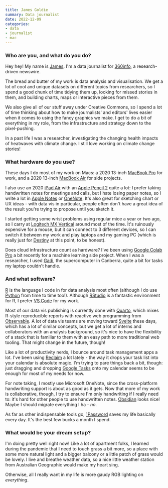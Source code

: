 ```yaml
---
title: James Goldie
summary: Data journalist
date: 2022-12-09
categories:
- data
- journalist
- mac
---
```


### Who are you, and what do you do?

Hey hey! My name is [James](https://jamesgoldie.dev/ "James' website."). I'm a data journalist for [360info](https://360info.org/ "A global information agency."), a research-driven newswire.

The bread and butter of my work is data analysis and visualisation. We get a lot of cool and unique datasets on different topics from researchers, so I spend a good chunk of time tidying them up, looking for missed stories in them, and building charts, maps or interactive pieces from them.

We also give all of our stuff away under Creative Commons, so I spend a lot of time thinking about how to make journalists' and editors' lives easier when it comes to using the fancy graphics we make. I get to do a bit of everything in my role, from the infrastructure and strategy down to the pixel-pushing.

In a past life I was a researcher, investigating the changing health impacts of heatwaves with climate change. I still love working on climate change stories!

### What hardware do you use?

These days I do most of my work on Macs: a 2020 13-inch [MacBook Pro][macbook-pro] for work, and a 2020 13-inch [MacBook Air][macbook-air] for side projects.

I also use an 2020 [iPad Air][ipad-air] with an [Apple Pencil 2][apple-pencil] quite a lot: I prefer taking handwritten notes for meetings and calls, but I hate losing paper notes, so I write a lot in [Apple Notes][notes] or [OneNote][]. It's also great for sketching chart or UX ideas - with data vis in particular, people often don't have a great idea of the result you're trying to propose until you sketch it.

I started getting some wrist problems using regular mice a year or two ago, so I carry at [Logitech MX Vertical][mx-vertical] around most of the time. It's ruinously expensive for a mouse, but it can connect to 3 different devices, so I can switch it between my work and play laptops and my gaming PC (which is really just for [Destiny][destiny-2] at this point, to be honest).

Does cloud infrastructure count as hardware? I've been using [Google Colab Pro][google-colab] a bit recently for a machine learning side project. When I was a researcher, I used [Gadi](https://nci.org.au/our-systems/hpc-systems "A supercomputer in Canberra, Australia."), the supercomputer in Canberra, quite a bit for tasks my laptop couldn't handle.

### And what software?

[R][] is the language I code in for data analysis most often (although I do use [Python][] from time to time too!). Although [RStudio][] is a fantastic environment for R, I prefer [VS Code][visual-studio-code] for my work.

Most of our data vis publishing is currently done with [Quarto][], which mixes R-style reproducible reports with reactive web programming from [Observable][]. A lot of data vis teams are moving toward [Svelte][] these days, which has a lot of similar concepts, but we get a lot of interns and collaborators with an analysis background, so it's nice to have the flexibility of a stack that is familiar to them with an easy path to more traditional web tooling. That might change in the future, though!

Like a lot of productivity nerds, I bounce around task management apps a lot. I've been using [Reclaim][] a lot lately - the way it drops your task list into your calendar is absolute magic. I'm trying to pare things back a bit, though: just dragging and dropping [Google Tasks][google-tasks] onto my calendar seems to be enough for most of my needs for now.

For note taking, I mostly use Microsoft OneNote, since the cross-platform handwriting support is about as good as it gets. Now that more of my work is collaborative, though, I try to ensure I'm only handwriting if I really need to: it's hard for other people to use handwritten notes. [Obsidian][] looks nice! Maybe I should migrate everything I ha - _no_.

As far as other indispensable tools go, [1Password][] saves my life basically every day. It's the best few bucks a month I spend.

### What would be your dream setup?

I'm doing pretty well right now! Like a lot of apartment folks, I learned during the pandemic that I need to touch grass a bit more, so a place with some more natural light and a bigger balcony or a little patch of grass would be lovely. I live and breathe weather data, so a nice little weather station from Australian Geographic would make my heart sing.

Otherwise, all I really want in my life is more gaudy RGB lighting on _everything_.

[1password]: https://1password.com "Password management software for Mac OS X."
[apple-pencil]: https://www.apple.com/apple-pencil/ "A stylus for the iPad Pro."
[destiny-2]: https://www.destinythegame.com/ "A looter shooter MMO."
[google-colab]: http://web.archive.org/web/20221206023109/https://colab.research.google.com/notebooks/welcome.ipynb "A hosted Jupyter notebook that runs online."
[google-tasks]: http://web.archive.org/web/20221127175757/https://support.google.com/tasks/answer/7675772 "Task software."
[ipad-air]: https://en.wikipedia.org/wiki/IPad_Air "A tablet device."
[macbook-air]: https://www.apple.com/macbook-air/ "A very thin laptop."
[macbook-pro]: https://www.apple.com/macbook-pro/ "A laptop."
[mx-vertical]: https://www.logitech.com/en-us/product/mx-vertical-ergonomic-mouse "A vertical mouse."
[notes]: https://en.wikipedia.org/wiki/Notes_(Apple) "A note-taking application included with Mac OS X."
[observable]: https://www.observablehq.com/ "A data visualisation service."
[obsidian]: https://obsidian.md/ "Note-taking software."
[onenote]: https://www.onenote.com/ "Synced notes software (part of Office)."
[python]: https://www.python.org/ "An interpreted scripting language."
[quarto]: https://quarto.org "A publishing system for scientific content."
[r]: http://www.r-project.org/ "Software for statistical computing and graphics."
[reclaim]: https://reclaim.ai/ "A smart calendar scheduling tool."
[rstudio]: https://www.rstudio.com/ "An IDE for the R language."
[svelte]: https://svelte.dev/ "A JavaScript web development framework."
[visual-studio-code]: https://code.visualstudio.com/ "A development IDE."
